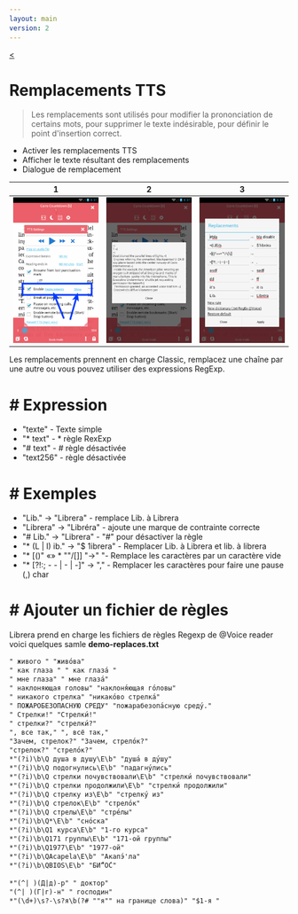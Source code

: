 ```yaml
---
layout: main
version: 2
---
```

[<](/wiki/faq)

# Remplacements TTS

> Les remplacements sont utilisés pour modifier la prononciation de certains mots, pour supprimer le texte indésirable, pour définir le point d'insertion correct.

* Activer les remplacements TTS
* Afficher le texte résultant des remplacements
* Dialogue de remplacement

|1|2|3|
|-|-|-|
|![](1.png)|![](2.png)|![](3.png)|


Les remplacements prennent en charge Classic, remplacez une chaîne par une autre ou vous pouvez utiliser des expressions RegExp.

# # Expression

* &quot;texte&quot; - Texte simple
* &quot;* text&quot; - * règle RexExp
* &quot;# text&quot; - # règle désactivée
* &quot;text256&quot; - règle désactivée

# # Exemples

* &quot;Lib.&quot; -&gt; &quot;Librera&quot; - remplace Lib. à Librera
* &quot;Librera&quot; -&gt; &quot;Libréra&quot; - ajoute une marque de contrainte correcte
* &quot;# Lib.&quot; -&gt; &quot;Librera&quot; - &quot;#&quot; pour désactiver la règle
* &quot;* (L | l) ib.&quot; -&gt; &quot;$ 1ibrera&quot; - Remplacer Lib. à Librera et lib. à librera
* &quot;* [()&quot; «» * &quot;&quot;/[]] &quot;-&gt;&quot; &quot;- Remplace les caractères par un caractère vide
* &quot;* [?!:; - - | - | -]&quot; -&gt; &quot;,&quot; - Remplacer les caractères pour faire une pause (,) char

# # Ajouter un fichier de règles

Librera prend en charge les fichiers de règles Regexp de @Voice reader
voici quelques samle **demo-replaces.txt**

```
" живого " "живо́ва"
" как глаза " " как глаза́ "
" мне глаза" " мне глаза́"
" наклоняющая головы" "наклоня́ющая го́ловы"
" никакого стрелка" "никако́во стрелка́"
" ПОЖАРОБЕЗОПАСНУЮ СРЕДУ" "пожарабезопа́сную среду́."
" Стрелки!" "Стрелки́!"
" стрелки?" "стрелки́?"
", все так," ", всё так,"
"Зачем, стрелок?" "Зачем, стрело́к?"
"стрелок?" "стрело́к?"
*"(?i)\b\Q душа в душу\E\b" "душа́ в ду́шу"
*"(?i)\b\Q подогнулись\E\b" "падагну́лись"
*"(?i)\b\Q стрелки почувствовали\E\b" "стрелки́ почувствовали"
*"(?i)\b\Q стрелки продолжили\E\b" "стрелки́ продолжили"
*"(?i)\b\Q стрелку из\E\b" "стрелку́ из"
*"(?i)\b\Q стрелок\E\b" "стрело́к"
*"(?i)\b\Q стрелы\E\b" "стре́лы"
*"(?i)\b\Q*\E\b" "сно́ска"
*"(?i)\b\Q1 курса\E\b" "1-го курса"
*"(?i)\b\Q171 группы\E\b" "171-ой группы"
*"(?i)\b\Q1977\E\b" "1977-ой"
*"(?i)\b\QAcapela\E\b" "Акапэ́'ла"
*"(?i)\b\QBIOS\E\b" "БИ́“О́С"

*"(^| )(Д|д)-р" " доктор"
"(^| )(Г|г)-н" " господин"
*"(\d+)\s?-\s?я\b(?# ""я"" на границе слова)" "$1-я "

```


   
